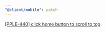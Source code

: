 ```yaml
---
"@client/mobile": patch
---
```


[[PPLE-440] click home button to scroll to top](https://linear.app/snts/issue/PPLE-440/click-home-button-to-scroll-to-top)
